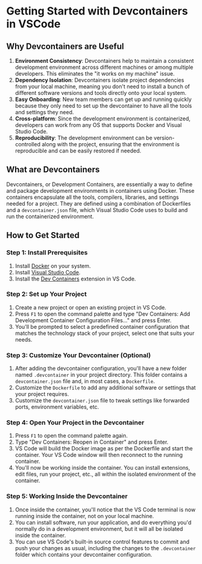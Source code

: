 # Getting Started with Devcontainers in VSCode

## Why Devcontainers are Useful

1. **Environment Consistency**: Devcontainers help to maintain a consistent development environment across different machines or among multiple developers. This eliminates the "it works on my machine" issue.
2. **Dependency Isolation**: Devcontainers isolate project dependencies from your local machine, meaning you don't need to install a bunch of different software versions and tools directly onto your local system.
3. **Easy Onboarding**: New team members can get up and running quickly because they only need to set up the devcontainer to have all the tools and settings they need.
4. **Cross-platform**: Since the development environment is containerized, developers can work from any OS that supports Docker and Visual Studio Code.
5. **Reproducibility**: The development environment can be version-controlled along with the project, ensuring that the environment is reproducible and can be easily restored if needed.

## What are Devcontainers

Devcontainers, or Development Containers, are essentially a way to define and package development environments in containers using Docker. These containers encapsulate all the tools, compilers, libraries, and settings needed for a project. They are defined using a combination of Dockerfiles and a `devcontainer.json` file, which Visual Studio Code uses to build and run the containerized environment.

## How to Get Started

### Step 1: Install Prerequisites
1. Install [Docker](https://www.docker.com/get-started) on your system.
2. Install [Visual Studio Code](https://code.visualstudio.com/).
3. Install the [Dev Containers](https://marketplace.visualstudio.com/items?itemName=ms-vscode-remote.remote-containers) extension in VS Code.

### Step 2: Set up Your Project
1. Create a new project or open an existing project in VS Code.
2. Press `F1` to open the command palette and type "Dev Containers: Add Development Container Configuration Files..." and press Enter.
3. You'll be prompted to select a predefined container configuration that matches the technology stack of your project, select one that suits your needs.

### Step 3: Customize Your Devcontainer (Optional)
1. After adding the devcontainer configuration, you'll have a new folder named `.devcontainer` in your project directory. This folder contains a `devcontainer.json` file and, in most cases, a `Dockerfile`.
2. Customize the `Dockerfile` to add any additional software or settings that your project requires.
3. Customize the `devcontainer.json` file to tweak settings like forwarded ports, environment variables, etc.

### Step 4: Open Your Project in the Devcontainer
1. Press `F1` to open the command palette again.
2. Type "Dev Containers: Reopen in Container" and press Enter.
3. VS Code will build the Docker image as per the Dockerfile and start the container. Your VS Code window will then reconnect to the running container.
4. You'll now be working inside the container. You can install extensions, edit files, run your project, etc., all within the isolated environment of the container.

### Step 5: Working Inside the Devcontainer
1. Once inside the container, you'll notice that the VS Code terminal is now running inside the container, not on your local machine.
2. You can install software, run your application, and do everything you'd normally do in a development environment, but it will all be isolated inside the container.
3. You can use VS Code's built-in source control features to commit and push your changes as usual, including the changes to the `.devcontainer` folder which contains your devcontainer configuration.

